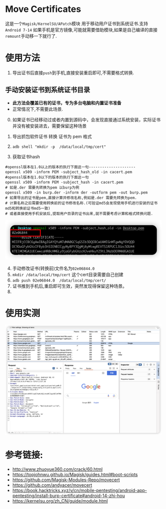 # Move Certificates

这是一个`Magisk/KernelSU/APatch`模块 用于移动用户证书到系统证书.支持`Android 7-14`
如果手机是官方镜像,可能就需要借助模块,如果是自己编译的直接`remount`手动移一下就行了.

# 使用方法

1. 导出证书后直接`push`到手机,直接安装重启即可,不需要格式转换.

## 手动安装证书到系统证书目录

- **此方法会覆盖已有的证书，专为多台电脑和内置证书准备**
- 正常情况下,不需要此场景.

0. 如果证书已经移动过或者内置到源码中，会发现直接通过系统安装，实际证书并没有被安装进去，需要保留这种场景

1. 导出抓包软件证书 转换 证书为 pem 格式
2. `adb shell "mkdir -p  /data/local/tmp/cert"`
3. 获取证书hash

```shell
#openssl版本在1.0以上的版本的执行下面这一句---------------------
openssl x509 -inform PEM -subject_hash_old -in cacert.pem
#openssl版本在1.0以下的版本的执行下面这一句
openssl x509 -inform PEM -subject_hash -in cacert.pem
# 如是.der 需要先转换为pem 以burp为例
openssl x509 -in burp.der -inform der -outform pem -out burp.pem
# 如果导出的证书是pem,直接计算并修改名称,例如是.der 需要先转换为pem.
# 计算名称之后需要使用转换前的证书修改名称.(可验证md5会发现使用手机进行安装的证书md5和转换前证书md5一致)
# 或者直接使用手机安装后,提取用户目录的证书出来,就不需要考虑计算和格式转换问题.
```

![image-20221109212126575](README.assets/image-20221109212126575.png)

4. 手动修改证书(转换前)文件名为`02e06844.0`
5. `mkdir /data/local/tmp/cert`  这个cert目录需要自己创建
6. `adb push 02e06844.0  /data/local/tmp/cert/`
7. 证书推到手机后,重启即可生效，突然发现得保留这种场景。
8. 

# 使用实测
![iShot_2024-02-19_01.27.27](README.assets/iShot_2024-02-19_01.27.27.png)

# 参考链接:
- http://www.zhuoyue360.com/crack/60.html
- https://topjohnwu.github.io/Magisk/guides.html#boot-scripts
- https://github.com/Magisk-Modules-Repo/movecert
- https://github.com/andyacer/movecert
- https://book.hacktricks.xyz/v/cn/mobile-pentesting/android-app-pentesting/install-burp-certificate#android-14-zhi-hou 
- https://kernelsu.org/zh_CN/guide/module.html